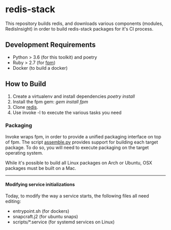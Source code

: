 # redis-stack

This repository builds redis, and downloads various components (modules, RedisInsight) in order to build redis-stack packages for it's CI process.

## Development Requirements

* Python > 3.6 (for this toolkit) and poetry
* Ruby > 2.7 (for [fpm](https://github.com/jordansissel/fpm))
* Docker (to build a docker)

## How to Build

1. Create a virtualenv and install dependencies *poetry install*
1. Install the fpm gem: *gem install fpm*
1. Clone [redis](https://github.com/redis/redis).
1. Use invoke -l to execute the various tasks you need

### Packaging

Invoke wraps fpm, in order to provide a unified packaging interface on top of fpm.  The script [assemble.py](/redis/redis-stack/tree/master/assemble.py) provides support for building each target package.  To do so, you will need to execute packaging on the target operating system.

While it's possible to build all Linux packages on Arch or Ubuntu, OSX packages must be built on a Mac.

--------

#### Modifying service initializations

Today, to modify the way a service starts, the following files all need editing:

* entrypoint.sh (for dockers)
* snapcraft.j2 (for ubuntu snaps)
* scripts/*.service (for systemd services on Linux)